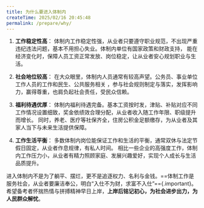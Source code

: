 ```yaml
---
title: 为什么要进入体制内
createTime: 2025/02/16 20:45:48
permalink: /prepare/why/
---
```



1. **工作稳定性高**：
体制内工作稳定性强，从业者只要遵守职业规范，不出现严重违纪违法问题，基本不用担心失业。体制内单位有国家政策和财政支持，
能在经济变化时，保障人员工资正常发放、岗位稳定，让从业者安心规划职业与生活。

2. **社会地位较高**：
在大众眼里，体制内人员通常有较高声望。公务员、事业单位工作人员的工作和民生、公共服务相关
，参与社会规则制定与落实，发挥影响力，赢得尊重，也肩负起社会责任，受民众信赖。

3. **福利待遇优厚**：
体制内福利待遇完备。基本工资按时发，津贴、补贴对应不同工作情况设置细致，奖金依绩效合理分配，从业者收入随工作年限、职级提升而增长。
同时，养老、医疗等社保齐全，住房公积金足额缴存，为从业者及其家人当下与未来生活提供保障。

4. **工作生活平衡**：
多数体制内岗位能保证工作和生活的平衡，通常双休与法定节假日固定，从业者作息规律，有私人时间。
相比一些企业的高强度工作，体制内工作压力小，从业者有精力照顾家庭、发展兴趣爱好，实现个人成长与生活品质提升。

进入体制内不是为了躺平、摆烂，更不是追逐权力、名利与金钱。==体制工作是服务社会，从业者要廉洁奉公，明白“入仕不为财，求富不入仕”=={.important}。
希望备考者怀揣热情与拼搏精神早日上岸，**上岸后铭记初心，为社会进步出力，为人民群众解忧**。

